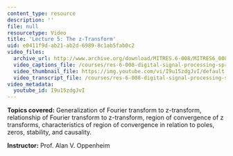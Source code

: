 ```yaml
---
content_type: resource
description: ''
file: null
resourcetype: Video
title: 'Lecture 5: The z-Transform'
uid: e0411f9d-ab21-ab2d-6989-8c1ab5fab0c2
video_files:
  archive_url: http://www.archive.org/download/MITRES.6-008/MITRES6_008_lec05_300k.mp4
  video_captions_file: /courses/res-6-008-digital-signal-processing-spring-2011/38b05d06707c5690ab104a1c0e671c8c_I9u15zdgJvI.vtt
  video_thumbnail_file: https://img.youtube.com/vi/I9u15zdgJvI/default.jpg
  video_transcript_file: /courses/res-6-008-digital-signal-processing-spring-2011/d56ec08992fa129e9f121a434e54708d_I9u15zdgJvI.pdf
video_metadata:
  youtube_id: I9u15zdgJvI
---
```


**Topics covered:** Generalization of Fourier transform to z-transform, relationship of Fourier transform to z-transform, region of convergence of z transforms, characteristics of region of convergence in relation to poles, zeros, stability, and causality.

**Instructor:** Prof. Alan V. Oppenheim